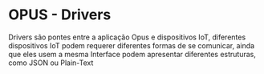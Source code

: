 # OPUS - Drivers

Drivers são pontes entre a aplicação Opus e dispositivos IoT, diferentes dispositivos IoT
podem requerer diferentes formas de se comunicar, ainda que eles usem a mesma Interface podem
apresentar diferentes estruturas, como JSON ou Plain-Text